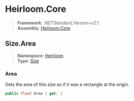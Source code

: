# Heirloom.Core

> **Framework**: .NETStandard,Version=v2.1  
> **Assembly**: [Heirloom.Core][0]  

## Size.Area

> **Namespace**: [Heirloom][0]  
> **Type**: [Size][1]  

### Area

Gets the area of this size as if it was a rectangle at the origin.

```cs
public float Area { get; }
```

[0]: ../../../Heirloom.Core.md
[1]: ../Size.md
